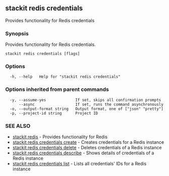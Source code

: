 ## stackit redis credentials

Provides functionality for Redis credentials

### Synopsis

Provides functionality for Redis credentials.

```
stackit redis credentials [flags]
```

### Options

```
  -h, --help   Help for "stackit redis credentials"
```

### Options inherited from parent commands

```
  -y, --assume-yes             If set, skips all confirmation prompts
      --async                  If set, runs the command asynchronously
  -o, --output-format string   Output format, one of ["json" "pretty"]
  -p, --project-id string      Project ID
```

### SEE ALSO

* [stackit redis](./stackit_redis.md)	 - Provides functionality for Redis
* [stackit redis credentials create](./stackit_redis_credentials_create.md)	 - Creates credentials for a Redis instance
* [stackit redis credentials delete](./stackit_redis_credentials_delete.md)	 - Deletes credentials of a Redis instance
* [stackit redis credentials describe](./stackit_redis_credentials_describe.md)	 - Shows details of credentials of a Redis instance
* [stackit redis credentials list](./stackit_redis_credentials_list.md)	 - Lists all credentials' IDs for a Redis instance

